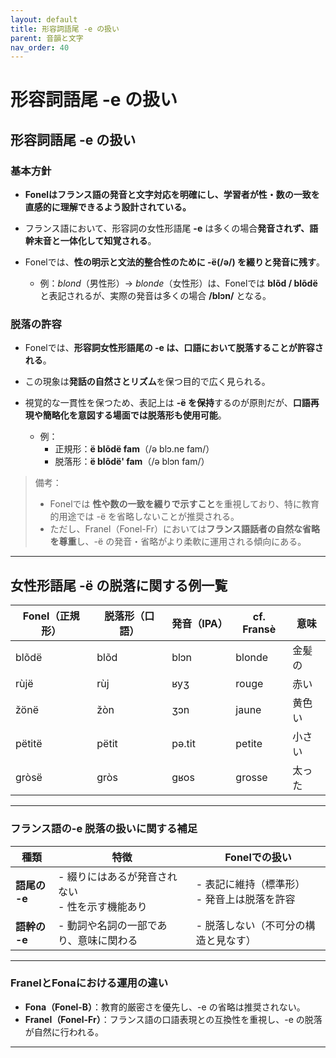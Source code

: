 ```yaml
---
layout: default
title: 形容詞語尾 -e の扱い
parent: 音韻と文字
nav_order: 40
---
```


# 形容詞語尾 -e の扱い

## 形容詞語尾 -e の扱い

### 基本方針
- **Fonelはフランス語の発音と文字対応を明確にし、学習者が性・数の一致を直感的に理解できるよう設計されている。**
- フランス語において、形容詞の女性形語尾 **-e** は多くの場合**発音されず、語幹末音と一体化して知覚される**。
- Fonelでは、**性の明示と文法的整合性のために -ë(/ə/) を綴りと発音に残す**。

  - 例：*blond*（男性形）→ *blonde*（女性形）は、Fonelでは **blõd / blõdë** と表記されるが、実際の発音は多くの場合 **/blɔn/** となる。

### 脱落の許容
- Fonelでは、**形容詞女性形語尾の -e は、口語において脱落することが許容される**。
- この現象は**発話の自然さとリズム**を保つ目的で広く見られる。
- 視覚的な一貫性を保つため、表記上は **-ë を保持**するのが原則だが、**口語再現や簡略化を意図する場面では脱落形も使用可能**。

  - 例：
    - 正規形：**ë blõdë fam**（/ə blɔ.ne fam/）  
    - 脱落形：**ë blõdë' fam**（/ə blɔn fam/）

> 備考：
> - Fonelでは **性や数の一致を綴りで示すこと**を重視しており、特に教育的用途では -ë を省略しないことが推奨される。
> - ただし、Franel（Fonel-Fr）においては**フランス語話者の自然な省略を尊重**し、-ë の発音・省略がより柔軟に運用される傾向にある。

---

## 女性形語尾 -ë の脱落に関する例一覧

| Fonel（正規形）  | 脱落形（口語）    | 発音（IPA）  | cf. Fransè  | 意味       |
|------------------|------------------|--------------|-------------|------------|
| blõdë            | blõd             | blɔn         | blonde      | 金髪の     |
| rùjë             | rùj              | ʁyʒ          | rouge       | 赤い       |
| žönë             | žòn              | ʒɔn          | jaune       | 黄色い     |
| pëtitë           | pëtit            | pə.tit       | petite      | 小さい     |
| gròsë            | gròs             | ɡʁos         | grosse      | 太った     |

---

### フランス語の-e 脱落の扱いに関する補足

| 種類         | 特徴                                                | Fonelでの扱い                                     |
|--------------|-----------------------------------------------------|--------------------------------------------------|
| **語尾の -e**| - 綴りにはあるが発音されない<br>- 性を示す機能あり  | - 表記に維持（標準形）<br>- 発音上は脱落を許容   |
| **語幹の -e**| - 動詞や名詞の一部であり、意味に関わる              | - 脱落しない（不可分の構造と見なす）             |

---

### FranelとFonaにおける運用の違い

- **Fona（Fonel-B）**：教育的厳密さを優先し、-e の省略は推奨されない。
- **Franel（Fonel-Fr）**：フランス語の口語表現との互換性を重視し、-e の脱落が自然に行われる。

---

